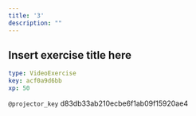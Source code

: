 ```yaml
---
title: '3'
description: ""
---
```


## Insert exercise title here

```yaml
type: VideoExercise
key: acf0a9d6bb
xp: 50
```

`@projector_key`
d83db33ab210ecbe6f1ab09f15920ae4
